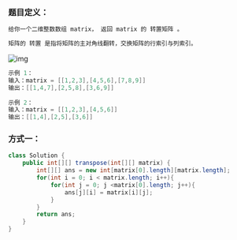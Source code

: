 ### 题目定义：

````java
给你一个二维整数数组 matrix， 返回 matrix 的 转置矩阵 。

矩阵的 转置 是指将矩阵的主对角线翻转，交换矩阵的行索引与列索引。


````

![img](https://assets.leetcode.com/uploads/2021/02/10/hint_transpose.png)



````java
示例 1：
输入：matrix = [[1,2,3],[4,5,6],[7,8,9]]
输出：[[1,4,7],[2,5,8],[3,6,9]]
    
示例 2：
输入：matrix = [[1,2,3],[4,5,6]]
输出：[[1,4],[2,5],[3,6]]
````

### 方式一：

````java
class Solution {
    public int[][] transpose(int[][] matrix) {
        int[][] ans = new int[matrix[0].length][matrix.length];
        for(int i = 0; i < matrix.length; i++){
            for(int j = 0; j <matrix[0].length; j++){
                ans[j][i] = matrix[i][j];
            }
        }
        return ans;
    }
}
````

